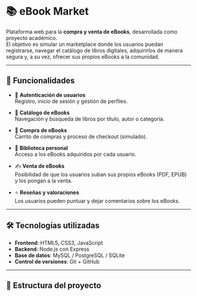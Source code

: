 # 📚 eBook Market

Plataforma web para la **compra y venta de eBooks**, desarrollada como proyecto académico.  
El objetivo es simular un marketplace donde los usuarios puedan registrarse, navegar el catálogo de libros digitales, adquirirlos de manera segura y, a su vez, ofrecer sus propios eBooks a la comunidad.

---

## 🚀 Funcionalidades

- 🔐 **Autenticación de usuarios**  
  Registro, inicio de sesión y gestión de perfiles.

- 📖 **Catálogo de eBooks**  
  Navegación y búsqueda de libros por título, autor o categoría.

- 🛒 **Compra de eBooks**  
  Carrito de compras y proceso de checkout (simulado).

- 💾 **Biblioteca personal**  
  Acceso a los eBooks adquiridos por cada usuario.

- ✍️ **Venta de eBooks**  
  Posibilidad de que los usuarios suban sus propios eBooks (PDF, EPUB) y los pongan a la venta.

- ⭐ **Reseñas y valoraciones**  
  Los usuarios pueden puntuar y dejar comentarios sobre los eBooks.

---

## 🛠️ Tecnologías utilizadas

- **Frontend**: HTML5, CSS3, JavaScript  
- **Backend**:  Node.js con Express   
- **Base de datos**: MySQL / PostgreSQL / SQLite  
- **Control de versiones**: Git + GitHub  

---

## 📂 Estructura del proyecto

